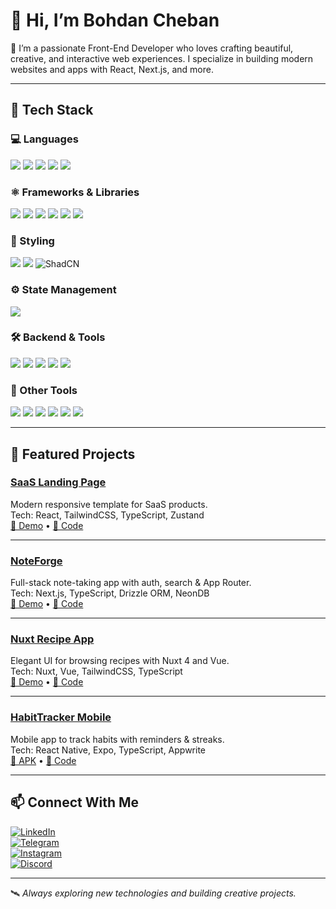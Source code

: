 # 👋 Hi, I’m Bohdan Cheban

🎨 I’m a passionate Front-End Developer who loves crafting beautiful, creative, and interactive web experiences. I specialize in building modern websites and apps with React, Next.js, and more.

---

## 🧰 Tech Stack

### 💻 Languages  
<p>
  <img src="https://img.shields.io/badge/JavaScript-F7DF1E?style=for-the-badge&logo=javascript&logoColor=black" />
  <img src="https://img.shields.io/badge/TypeScript-3178C6?style=for-the-badge&logo=typescript&logoColor=white" />
  <img src="https://img.shields.io/badge/HTML5-E34F26?style=for-the-badge&logo=html5&logoColor=white" />
  <img src="https://img.shields.io/badge/CSS3-1572B6?style=for-the-badge&logo=css3&logoColor=white" />
  <img src="https://img.shields.io/badge/Sass-CC6699?style=for-the-badge&logo=sass&logoColor=white" />
</p>

### ⚛️ Frameworks & Libraries  
<p>
  <img src="https://img.shields.io/badge/React-20232A?style=for-the-badge&logo=react&logoColor=61DAFB" />
  <img src="https://img.shields.io/badge/Next.js-000000?style=for-the-badge&logo=nextdotjs&logoColor=white" />
  <img src="https://img.shields.io/badge/Vue.js-4FC08D?style=for-the-badge&logo=vue.js&logoColor=white" />
  <img src="https://img.shields.io/badge/Nuxt-00C58E?style=for-the-badge&logo=nuxt.js&logoColor=white" />
  <img src="https://img.shields.io/badge/React_Native-20232A?style=for-the-badge&logo=react&logoColor=61DAFB" />
  <img src="https://img.shields.io/badge/Expo-000020?style=for-the-badge&logo=expo&logoColor=white" />
</p>

### 🎨 Styling  
<p>
  <img src="https://img.shields.io/badge/Tailwind_CSS-38B2AC?style=for-the-badge&logo=tailwind-css&logoColor=white" />
  <img src="https://img.shields.io/badge/Bootstrap-7952B3?style=for-the-badge&logo=bootstrap&logoColor=white" />
  <img src="https://img.shields.io/badge/ShadCN-111827?style=for-the-badge&logo=none&logoColor=white" alt="ShadCN" />
</p>

### ⚙️ State Management  
<p>
  <img src="https://img.shields.io/badge/Zustand-000000?style=for-the-badge&logo=Zustand&logoColor=white" />
</p>

### 🛠 Backend & Tools  
<p>
  <img src="https://img.shields.io/badge/Appwrite-F02E65?style=for-the-badge&logo=appwrite&logoColor=white" />
  <img src="https://img.shields.io/badge/Drizzle-000000?style=for-the-badge&logo=none&logoColor=white" />
  <img src="https://img.shields.io/badge/NeonDB-008AFF?style=for-the-badge&logo=postgresql&logoColor=white" />
  <img src="https://img.shields.io/badge/Node.js-339933?style=for-the-badge&logo=nodedotjs&logoColor=white" />
  <img src="https://img.shields.io/badge/Postman-FF6C37?style=for-the-badge&logo=postman&logoColor=white" />
</p>

### 🧩 Other Tools  
<p>
  <img src="https://img.shields.io/badge/Git-F05032?style=for-the-badge&logo=git&logoColor=white" />
  <img src="https://img.shields.io/badge/GitHub-181717?style=for-the-badge&logo=github&logoColor=white" />
  <img src="https://img.shields.io/badge/Vite-646CFF?style=for-the-badge&logo=vite&logoColor=white" />
  <img src="https://img.shields.io/badge/Vercel-000000?style=for-the-badge&logo=vercel&logoColor=white" />
  <img src="https://img.shields.io/badge/VS_Code-007ACC?style=for-the-badge&logo=visual-studio-code&logoColor=white" />
  <img src="https://img.shields.io/badge/Figma-F24E1E?style=for-the-badge&logo=figma&logoColor=white" />
</p>

---

## 🚀 Featured Projects

### [SaaS Landing Page](https://react-landing-page-ivory-one.vercel.app)
Modern responsive template for SaaS products.  
Tech: React, TailwindCSS, TypeScript, Zustand  
[🔗 Demo](https://react-landing-page-ivory-one.vercel.app) • [📁 Code](https://github.com/bcheban/react-landing-page)

---

### [NoteForge](https://next-noteforge.vercel.app)
Full-stack note-taking app with auth, search & App Router.  
Tech: Next.js, TypeScript, Drizzle ORM, NeonDB  
[🔗 Demo](https://next-noteforge.vercel.app) • [📁 Code](https://github.com/bcheban/next-noteforge)

---

### [Nuxt Recipe App](https://nuxt-recipe-app-zeta.vercel.app)
Elegant UI for browsing recipes with Nuxt 4 and Vue.  
Tech: Nuxt, Vue, TailwindCSS, TypeScript  
[🔗 Demo](https://nuxt-recipe-app-zeta.vercel.app) • [📁 Code](https://github.com/bcheban/nuxt-recipe-app)

---

### [HabitTracker Mobile](https://t.me/+PcPU9gD4mwg0MmJi)
Mobile app to track habits with reminders & streaks.  
Tech: React Native, Expo, TypeScript, Appwrite  
[🔗 APK](https://t.me/+PcPU9gD4mwg0MmJi) • [📁 Code](https://github.com/bcheban/rn-habit-tracker)

---

## 📫 Connect With Me

[![LinkedIn](https://img.shields.io/badge/LinkedIn-0077B5?style=for-the-badge&logo=linkedin&logoColor=white)](https://www.linkedin.com/in/bohdan-cheban-152393286)  
[![Telegram](https://img.shields.io/badge/Telegram-2CA5E0?style=for-the-badge&logo=telegram&logoColor=white)](https://t.me/bohdaan2025)  
[![Instagram](https://img.shields.io/badge/Instagram-E4405F?style=for-the-badge&logo=instagram&logoColor=white)](https://www.instagram.com/bohdan_cheban)  
[![Discord](https://img.shields.io/badge/Discord-5865F2?style=for-the-badge&logo=discord&logoColor=white)](https://discord.com/users/729713105847713842)

---

🛰️ _Always exploring new technologies and building creative projects._
